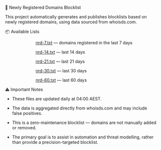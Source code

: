 🧾 Newly Registered Domains Blocklist

This project automatically generates and publishes blocklists based on newly registered domains, using data sourced from whoisds.com.


📦 Available Lists

<div style="padding-left: 20%;">

<p>
<a href="https://raw.githubusercontent.com/chrisjbawden/newly-registered-domains-tracker/refs/heads/main/nrd-7.txt">nrd-7.txt</a> — domains registered in the last 7 days

<a href="https://raw.githubusercontent.com/chrisjbawden/newly-registered-domains-tracker/refs/heads/main/nrd-14.txt">nrd-14.txt</a> — last 14 days

<a href="https://raw.githubusercontent.com/chrisjbawden/newly-registered-domains-tracker/refs/heads/main/nrd-21.txt">nrd-21.txt</a> — last 21 days

<a href="https://raw.githubusercontent.com/chrisjbawden/newly-registered-domains-tracker/refs/heads/main/nrd-30.txt">nrd-30.txt</a> — last 30 days

<a href="https://raw.githubusercontent.com/chrisjbawden/newly-registered-domains-tracker/refs/heads/main/nrd-60.txt">nrd-60.txt</a> — last 60 days
</p>
</div>

⚠️ Important Notes

- These files are updated daily at 04:00 AEST.

- The data is aggregated directly from whoisds.com and may include false positives.

- This is a zero-maintenance blocklist — domains are not manually added or removed.

- The primary goal is to assist in automation and threat modelling, rather than provide a precision-targeted blocklist.
